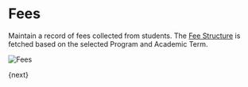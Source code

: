 # Fees

Maintain a record of fees collected from students.
The [Fee Structure](/docs/user/manual/en/education/fees/fee-structure.html) is fetched based on the selected Program and Academic Term.

<img class="screenshot" alt="Fees" src="/assets/erpnext_docs/assets/img/education/fees/fees.png">

{next}